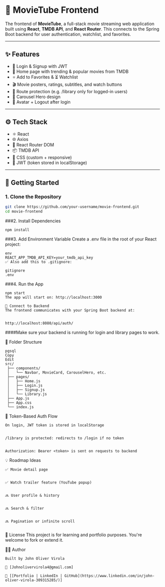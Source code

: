 # 🎥 MovieTube Frontend

The frontend of **MovieTube**, a full-stack movie streaming web application built using **React**, **TMDB API**, and **React Router**. This connects to the Spring Boot backend for user authentication, watchlist, and favorites.

---

## ✨ Features

- 🔐 Login & Signup with JWT
- 📃 Home page with trending & popular movies from TMDB
- ⭐ Add to Favorites & ⏳ Watchlist
- 🎬 Movie posters, ratings, subtitles, and watch buttons
- 🧭 Route protection (e.g. /library only for logged-in users)
- 🎠 Carousel Hero design
- 🧑 Avatar + Logout after login

---

## ⚙ Tech Stack

- ⚛️ React
- 🌐 Axios
- 🔀 React Router DOM
- 📦 TMDB API
- 🎨 CSS (custom + responsive)
- 🔐 JWT (token stored in localStorage)

---

## 🚀 Getting Started

### 1. Clone the Repository

```bash
git clone https://github.com/your-username/movie-frontend.git
cd movie-frontend
```
###2. Install Dependencies
```
npm install
```
###3. Add Environment Variable
Create a .env file in the root of your React project:
```
env
REACT_APP_TMDB_API_KEY=your_tmdb_api_key
✅ Also add this to .gitignore:

gitignore
.env
```
###4. Run the App
```
npm start
The app will start on: http://localhost:3000

🔌 Connect to Backend
The frontend communicates with your Spring Boot backend at:


http://localhost:8080/api/auth/
```
####Make sure your backend is running for login and library pages to work.

📂 Folder Structure
```
pgsql
Copy
Edit
src/
 ├── components/
 │   └── Navbar, MovieCard, CarouselHero, etc.
 ├── pages/
 │   ├── Home.js
 │   ├── Login.js
 │   ├── Signup.js
 │   └── Library.js
 ├── App.js
 ├── App.css
 └── index.js

 ```
🔐 Token-Based Auth Flow
```
On login, JWT token is stored in localStorage


/library is protected: redirects to /login if no token


Authorization: Bearer <token> is sent on requests to backend
```

💡 Roadmap Ideas
```
✅ Movie detail page


✅ Watch trailer feature (YouTube popup)


🔜 User profile & history


🔜 Search & filter


🔜 Pagination or infinite scroll


```
🤝 License
This project is for learning and portfolio purposes. You're welcome to fork or extend it.



👩‍💻 Author
```
Built by John Oliver Virola

📧 [Johnolivervirola4@gmail.com]

🔗 [[Portfolio | LinkedIn | GitHub](https://www.linkedin.com/in/john-oliver-virola-309315285/)]
```
